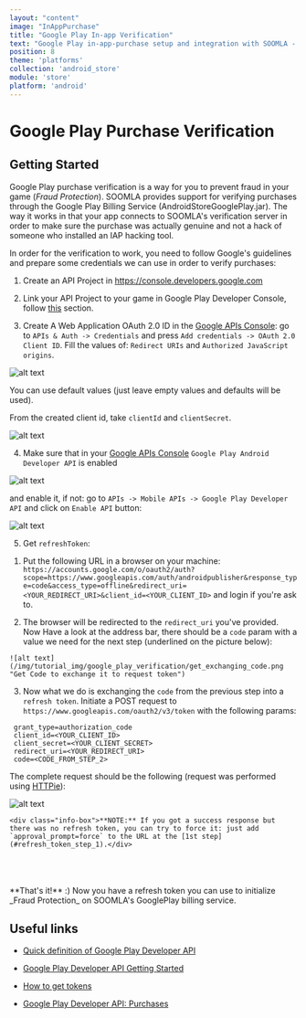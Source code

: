 ```yaml
---
layout: "content"
image: "InAppPurchase"
title: "Google Play In-app Verification"
text: "Google Play in-app-purchase setup and integration with SOOMLA - set up verification."
position: 8
theme: 'platforms'
collection: 'android_store'
module: 'store'
platform: 'android'
---
```


# Google Play Purchase Verification

## Getting Started

Google Play purchase verification is a way for you to prevent fraud in your game (_Fraud Protection_). SOOMLA provides support for verifying purchases through the Google Play Billing Service (AndroidStoreGooglePlay.jar). The way it works in that your app connects to SOOMLA's verification server in order to make sure the purchase was actually genuine and not a hack of someone who installed an IAP hacking tool.

In order for the verification to work, you need to follow Google's guidelines and prepare some credentials we can use in order to verify purchases:

1. Create an API Project in https://console.developers.google.com

2. Link your API Project to your game in Google Play Developer Console, follow [this](https://developers.google.com/android-publisher/getting_started#linking_your_api_project) section.

3. Create A Web Application OAuth 2.0 ID in the [Google APIs Console](https://console.developers.google.com): go to `APIs & Auth -> Credentials` and press `Add credentials -> OAuth 2.0 Client ID`. Fill the values of: `Redirect URIs` and `Authorized JavaScript origins`.  

  ![alt text](/img/tutorial_img/google_play_verification/create_web_application.png "Creating Web App")

  <div class="info-box">You can use default values (just leave empty values and defaults will be used).</div>  

  From the created client id, take `clientId` and `clientSecret`.

  ![alt text](/img/tutorial_img/google_play_verification/get_client_id_secret.png "Get your Client ID and Client Secret")
  
4. Make sure that in your [Google APIs Console](https://console.developers.google.com) `Google Play Android Developer API` is enabled
  
  ![alt text](/img/tutorial_img/google_play_verification/check_developer_api.png "Check that your Google Play Android Developer API is enabled")
  
  and enable it, if not: go to `APIs -> Mobile APIs -> Google Play Developer API` and click on `Enable API` button:
  
  ![alt text](/img/tutorial_img/google_play_verification/enable_developer_api.png "Enable your Google Play Android Developer API")
    

5. Get `refreshToken`:

  <a name="refresh_token_step_1"></a>
  
  1. Put the following URL in a browser on your machine: `https://accounts.google.com/o/oauth2/auth?scope=https://www.googleapis.com/auth/androidpublisher&response_type=code&access_type=offline&redirect_uri=<YOUR_REDIRECT_URI>&client_id=<YOUR_CLIENT_ID>`
  and login if you're ask to.

  2. The browser will be redirected to the `redirect_uri` you've provided. Now Have a look at the address bar, there should be a `code` param
    with a value we need for the next step (underlined on the picture below):
    
    ![alt text](/img/tutorial_img/google_play_verification/get_exchanging_code.png "Get Code to exchange it to request token")

  3. Now what we do is exchanging the `code` from the previous step into a `refresh token`. Initiate a POST request to `https://www.googleapis.com/oauth2/v3/token`
  with the following params:
   ```
    grant_type=authorization_code
    client_id=<YOUR_CLIENT_ID>
    client_secret=<YOUR_CLIENT_SECRET>
    redirect_uri=<YOUR_REDIRECT_URI>
    code=<CODE_FROM_STEP_2>
   ```
   
   The complete request should be the following (request was performed using [HTTPie](https://github.com/jkbrzt/httpie)):
   
   ![alt text](/img/tutorial_img/google_play_verification/get_refresh_token.png "Get Refresh Token")

    <div class="info-box">**NOTE:** If you got a success response but there was no refresh token, you can try to force it: just add `approval_prompt=force` to the URL at the [1st step](#refresh_token_step_1).</div>   

<br>
<br>
<br>
**That's it!** :) Now you have a refresh token you can use to initialize _Fraud Protection_ on SOOMLA's GooglePlay billing service.

## Useful links

- [Quick definition of Google Play Developer API](http://developer.android.com/google/play/developer-api.html#subscriptions_api_overview)

- [Google Play Developer API Getting Started](https://developers.google.com/android-publisher/getting_started)

- [How to get tokens](https://developers.google.com/identity/protocols/OAuth2WebServer)

- [Google Play Developer API: Purchases](https://developers.google.com/android-publisher/api-ref/purchases/products)
